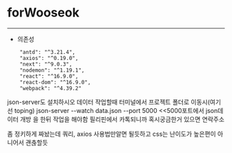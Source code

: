 # forWooseok

---
+ 의존성

```
    "antd": "^3.21.4",
    "axios": "^0.19.0",
    "next": "^9.0.3",
    "nodemon": "^1.19.1",
    "react": "^16.9.0",
    "react-dom": "^16.9.0",
    "webpack": "^4.39.2"
```
   
   
json-server도 설치하시오
데이터 작업할때 터미널에서 프로젝트 폴더로 이동시(여기선 toping)
json-server --watch data.json --port 5000 <<5000포트에서 json데이터 개방
을 한뒤 작업을 해야함
필리핀에서 카톡되니까 혹시궁금한거 있으면 연락주소

좀 정키하게 짜놨는데
쿼리, axios 사용법만알면 될듯하고
css는 난이도가 높은편이 아니어서 괜춚할듯
